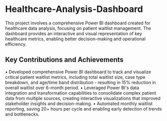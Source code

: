 # Healthcare-Analysis-Dashboard
This project involves a comprehensive Power BI dashboard created for healthcare data analysis, focusing on patient waitlist management. The dashboard provides an interactive and visual representation of key healthcare metrics, enabling better decision-making and operational efficiency.

## Key Contributions and Achievements
•	Developed comprehensive Power BI dashboard to track and visualize critical patient waitlist metrics, including total waitlist size, case type breakdown, and age/time band distribution - resulting in 15% reduction in overall waitlist over 6-month period.
•	Leveraged Power BI's data integration and transformation capabilities to consolidate complex patient data from multiple sources, creating interactive visualizations that improved stakeholder insights and decision-making.
•	Automated monthly waitlist reporting, saving 20+ hours per cycle and enabling early detection of trends and bottlenecks.


